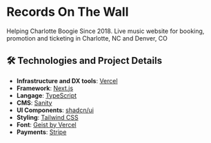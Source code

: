 # Records On The Wall

Helping Charlotte Boogie Since 2018. Live music website for booking, promotion and ticketing in Charlotte, NC and Denver, CO

## 🛠️ Technologies and Project Details

- **Infrastructure and DX tools**: [Vercel](https://vercel.com/)
- **Framework**: [Next.js](https://nextjs.org/)
- **Langage**: [TypeScript](https://www.typescriptlang.org/)
- **CMS**: [Sanity](https://www.sanity.io/)
- **UI Components**: [shadcn/ui](https://ui.shadcn.com/)
- **Styling**: [Tailwind CSS](https://tailwindcss.com/)
- **Font**: [Geist by Vercel](https://vercel.com/font)
- **Payments**: [Stripe](https://stripe.com/)